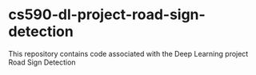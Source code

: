 # cs590-dl-project-road-sign-detection
This repository contains code associated with the Deep Learning project Road Sign Detection
